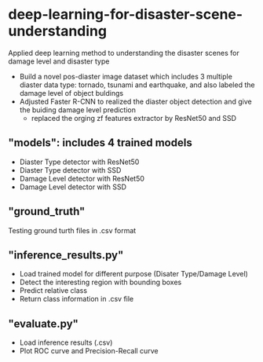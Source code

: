 # deep-learning-for-disaster-scene-understanding
Applied deep learning method to understanding the disaster scenes for damage level and disaster type
- Build a novel pos-diaster image dataset which includes 3 multiple diaster data type: tornado, tsunami and earthquake, and also labeled the damage level of object buldings
- Adjusted Faster R-CNN to realized the diaster object detection and give the buiding damage level prediction
  - replaced the orging zf features extractor by ResNet50 and SSD

## "models": includes 4 trained models
- Diaster Type detector with ResNet50
- Diaster Type detector with SSD
- Damage Level detector with ResNet50
- Damage Level detector with SSD
## "ground_truth"
Testing ground turth files in .csv format
## "inference_results.py"
- Load trained model for different purpose (Disater Type/Damage Level)
- Detect the interesting region with bounding boxes
- Predict relative class
- Return class information in .csv file
## "evaluate.py"
- Load inference results (.csv)
- Plot ROC curve and Precision-Recall curve 
